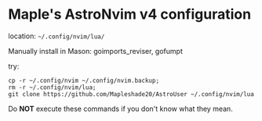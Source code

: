 # Maple's AstroNvim v4 configuration

location: `~/.config/nvim/lua/`

Manually install in Mason: goimports_reviser, gofumpt

try: 

```
cp -r ~/.config/nvim ~/.config/nvim.backup;
rm -r ~/.config/nvim/lua;
git clone https://github.com/Mapleshade20/AstroUser ~/.config/nvim/lua
```

Do **NOT** execute these commands if you don't know what they mean.
